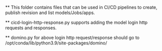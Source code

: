 ** This folder contains files that can be used in CI/CD pipelines to create, publish revision and list models/Jobs/apps. 

** cicd-login-http-response.py supports adding the model login http requests and responses.

** domino.py for above login http request/response should go to /opt/conda/lib/python3.9/site-packages/domino/
